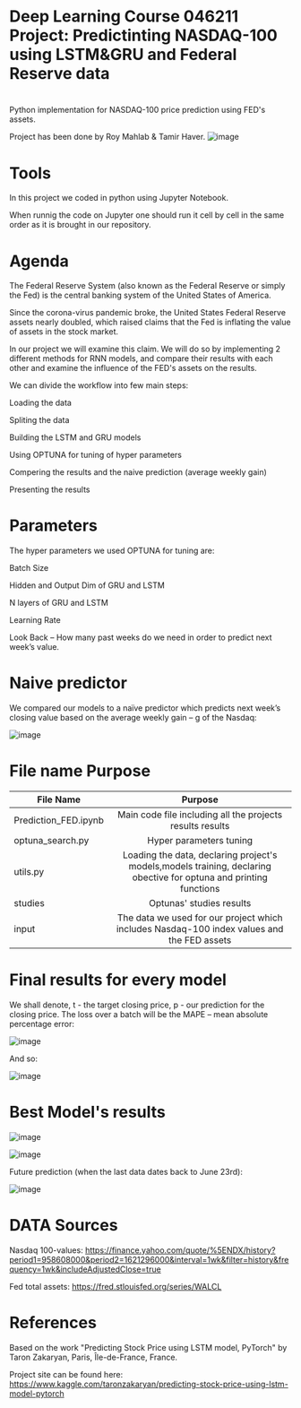 # Deep Learning Course 046211 Project: Predictinting NASDAQ-100 using LSTM&GRU and Federal Reserve data
#
Python implementation for NASDAQ-100 price prediction using FED's assets.

Project has been done by Roy Mahlab & Tamir Haver.
![image](https://user-images.githubusercontent.com/66019798/123539089-ac170280-d740-11eb-8720-c61655529faa.png)


# Tools 

In this project we coded in python using Jupyter Notebook.

When runnig the code on Jupyter one should run it cell by cell in the same order as it is brought in our repository.

# Agenda
The Federal Reserve System (also known as the Federal Reserve or simply the Fed) is the central banking system of the United States of America.

Since the corona-virus pandemic broke, the United States Federal Reserve 
assets nearly doubled, which raised claims that the Fed is inflating the value of assets in the stock market.

In our project we will examine this claim. We will do so by implementing 2 different methods for RNN models, and compare their results with
each other and examine the influence of the FED's assets on the results.

We can divide the workflow into few main steps:

Loading the data

Spliting the data

Building the LSTM and GRU models

Using OPTUNA for tuning of hyper parameters

Compering the results and the naive prediction (average weekly gain)

Presenting the results

# Parameters
The hyper parameters we used OPTUNA for tuning are:

Batch Size

Hidden and Output Dim of GRU and LSTM

N layers of GRU and LSTM

Learning Rate

Look Back – How many past weeks do we need in order to predict next week’s value.
# Naive predictor
We compared our models to a naïve predictor which predicts next week’s closing value
based on the average weekly gain – g of the Nasdaq:

![image](https://user-images.githubusercontent.com/66019798/124433684-b443f300-dd7b-11eb-9485-675c95bd5469.png)
# File name	Purpose
| File Name        | Purpose           |
| ---------------- |:-----------------:|
| Prediction_FED.ipynb | Main code file including all the projects results results  |
| optuna_search.py | Hyper parameters tuning    |
| utils.py         | Loading the data, declaring project's models,models training, declaring obective for optuna and printing functions  | 
| studies          | Optunas' studies results |
| input            | The data we used for our project which includes Nasdaq-100 index values and the FED assets|  
# Final results for every model 
We shall denote, t - the target closing price, p - our prediction for the closing price.
The loss over a batch will be the MAPE – mean absolute percentage error:

![image](https://user-images.githubusercontent.com/66019798/124433596-970f2480-dd7b-11eb-90f4-c2772ec72570.png)

And so:

![image](https://user-images.githubusercontent.com/66019798/124432375-3af7d080-dd7a-11eb-8da1-7ceffee9b390.png)
# Best Model's results 


![image](https://user-images.githubusercontent.com/66019798/124432568-71355000-dd7a-11eb-834c-96cbf28bab94.png)

![image](https://user-images.githubusercontent.com/66019798/124432738-9e81fe00-dd7a-11eb-85ae-1c48f23bcd8a.png)

Future prediction (when the last data dates back to June 23rd):

![image](https://user-images.githubusercontent.com/66019798/124432762-a346b200-dd7a-11eb-8d00-22dc167efd4f.png)

# DATA Sources
Nasdaq 100-values:
https://finance.yahoo.com/quote/%5ENDX/history?period1=958608000&period2=1621296000&interval=1wk&filter=history&frequency=1wk&includeAdjustedClose=true

Fed total assets:
https://fred.stlouisfed.org/series/WALCL

# References
Based on the work "Predicting Stock Price using LSTM model, PyTorch" by Taron Zakaryan, Paris, Île-de-France, France.

Project site can be found here: https://www.kaggle.com/taronzakaryan/predicting-stock-price-using-lstm-model-pytorch
